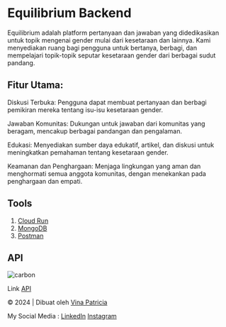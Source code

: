 # Equilibrium Backend

Equilibrium adalah platform pertanyaan dan jawaban yang didedikasikan untuk topik mengenai gender mulai dari kesetaraan dan lainnya. Kami menyediakan ruang bagi pengguna untuk bertanya, berbagi, dan mempelajari topik-topik seputar kesetaraan gender dari berbagai sudut pandang.

## Fitur Utama:
Diskusi Terbuka: Pengguna dapat membuat pertanyaan dan berbagi pemikiran mereka tentang isu-isu kesetaraan gender.

Jawaban Komunitas: Dukungan untuk jawaban dari komunitas yang beragam, mencakup berbagai pandangan dan pengalaman.

Edukasi: Menyediakan sumber daya edukatif, artikel, dan diskusi untuk meningkatkan pemahaman tentang kesetaraan gender.

Keamanan dan Penghargaan: Menjaga lingkungan yang aman dan menghormati semua anggota komunitas, dengan menekankan pada penghargaan dan empati.



## Tools

1. [Cloud Run](https://cloud.google.com/run/?utm_source=bing&utm_medium=cpc&utm_campaign=japac-AU-all-en-dr-bkwsrmkt-all-all-trial-e-dr-1009882&utm_content=text-ad-none-none-DEV_c-CRE_-ADGP_Hybrid+%7C+BKWS+-+EXA+%7C+Txt+~+Compute+~+Cloud+Run_cloud+run-general+-+Products-KWID_43700071931992661-kwd-74904499330994:loc-91&userloc_150302-network_o&utm_term=KW_google+cloud+run&gclid=5781d2508d051a1be70cb4d898e69b7e&gclsrc=3p.ds&msclkid=5781d2508d051a1be70cb4d898e69b7e&hl=en)
2. [MongoDB](https://www.mongodb.com/lp/cloud/atlas/try4?utm_source=bing&utm_campaign=search_bs_pl_evergreen_atlas_core_prosp-brand_gic-null_apac-id_ps-all_desktop_eng_lead&utm_term=mongodb&utm_medium=cpc_paid_search&utm_ad=e&utm_ad_campaign_id=415204525&adgroup=1212761794897445&msclkid=fdd69e7ff10d1c3f7a33f8f7e77d7ab0)
3. [Postman](https://www.postman.com/)


## API
![carbon](https://github.com/vinaapatricia/equilibrium-backend/assets/95381061/3603a340-889b-4f3f-a7ac-649a2046eb86)

Link 
[API](https://equilibrium-backend-lqag4dnu5a-et.a.run.app/)


© 2024 | Dibuat oleh [Vina Patricia](https://github.com/vinaapatricia)

My Social Media :
[LinkedIn](https://www.linkedin.com/in/vina-patricia/)
[Instagram](https://www.instagram.com/vinapatriciaa/)
